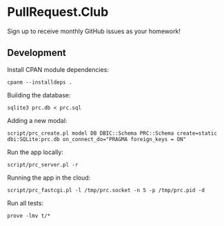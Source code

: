 # PullRequest.Club

Sign up to receive monthly GitHub issues as your homework!

## Development

Install CPAN module dependencies:

    cpanm --installdeps .

Building the database:

    sqlite3 prc.db < prc.sql

Adding a new modal:

    script/prc_create.pl model DB DBIC::Schema PRC::Schema create=static dbi:SQLite:prc.db on_connect_do="PRAGMA foreign_keys = ON"

Run the app locally:

    script/prc_server.pl -r

Running the app in the cloud:

    script/prc_fastcgi.pl -l /tmp/prc.socket -n 5 -p /tmp/prc.pid -d

Run all tests:

    prove -lmv t/*
